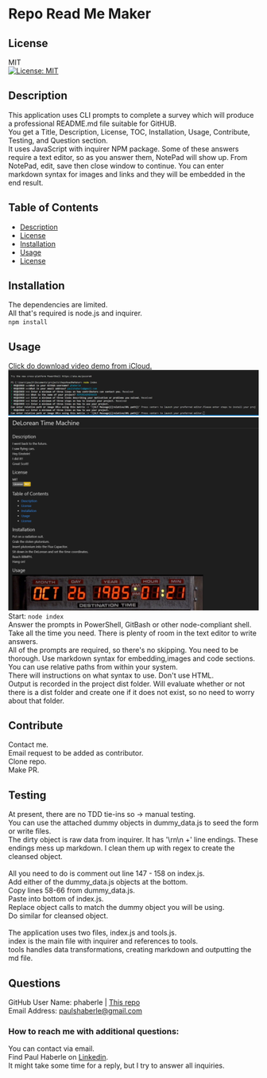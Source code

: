 
# Repo Read Me Maker

## License
MIT<br>
[![License: MIT](https://img.shields.io/badge/License-MIT-yellow.svg)](https://opensource.org/licenses/MIT)

## Description
This application uses CLI prompts to complete a survey which will produce a professional README.md file suitable for GitHUB.<br>You get a Title, Description, License, TOC, Installation, Usage, Contribute, Testing, and Question section.<br>It uses JavaScript with inquirer NPM package. Some of these answers require a text editor, so as you answer them, NotePad will show up. From NotePad, edit, save then close window to continue. You can enter markdown syntax for images and links and they will be embedded in the end result.

## Table of Contents
* [Description](#description)
* [License](#license)
* [Installation](#installation)
* [Usage](#usage)
* [License](#license)

## Installation
The dependencies are limited.<br>All that's required is node.js and inquirer.<br>```npm install```

## Usage
[Click do download video demo from iCloud.](https://www.icloud.com/iclouddrive/034j3FWdYrXe_PkbvPic6VBtg#projectDemo)<br>
![CLI](./utils/imgs/CLI.png)<br>![sample](./utils/imgs/sampleImage.png)<br>Start: ```node index```<br>Answer the prompts in PowerShell, GitBash or other node-compliant shell. Take all the time you need. There is plenty of room in the text editor to write answers.<br>All of the prompts are required, so there's no skipping. You need to be thorough. Use markdown syntax for embedding,images and code sections.<br>You can use relative paths from within your system.<br>There will instructions on what syntax to use. Don't use HTML. <br>Output is recorded in the project dist folder. Will evaluate whether or not there is a dist folder and create one if it does not exist, so no need to worry about that folder.

## Contribute
Contact me.<br>Email request to be added as contributor.<br>Clone repo.<br>Make PR.

## Testing
At present, there are no TDD tie-ins so -> manual testing. <br>You can use the attached dummy objects in dummy_data.js to seed the form or write files.<br>The dirty object is raw data from inquirer. It has '\\rn\\n +' line endings. These endings mess up markdown. I clean them up with regex to create the cleansed object. <br><br>All you need to do is comment out line 147 - 158 on index.js. <br>Add either of the dummy_data.js objects at the bottom.<br>Copy lines 58-66 from dummy_data.js.<br>Paste into bottom of index.js. <br>Replace object calls to match the dummy object you will be using. <br>Do similar for cleansed object.<br><br>The application uses two files, index.js and tools.js.<br>index is the main file with inquirer and references to tools.<br>tools handles data transformations, creating markdown and outputting the md file.

## Questions
GitHub User Name: phaberle | [This repo](https://github.com/phaberle/RepoReadMeMaker)<br>
Email Address: paulshaberle@gmail.com

### How to reach me with additional questions:
You can contact via email.<br>Find Paul Haberle on [Linkedin](https://www.linkedin.com/feed/).<br>It might take some time for a reply, but I try to answer all inquiries. 

